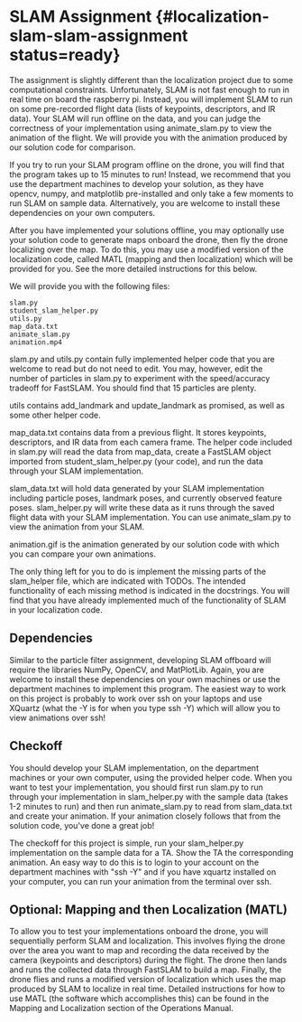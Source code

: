 # SLAM Assignment {#localization-slam-slam-assignment status=ready}

The assignment is slightly different than the localization project due to some computational constraints. Unfortunately, SLAM is not fast enough to run in real time on board the raspberry pi. Instead, you will implement SLAM to run on some pre-recorded flight data (lists of keypoints, descriptors, and IR data). Your SLAM will run offline on the data, and you can judge the correctness of your implementation using animate_slam.py to view the animation of the flight. We will provide you with the animation produced by our solution code for comparison.

If you try to run your SLAM program offline on the drone, you will find that the program takes up to 15 minutes to run! Instead, we recommend that you use the department machines to develop your solution, as they have opencv, numpy, and matplotlib pre-installed and only take a few moments to run SLAM on sample data. Alternatively, you are welcome to install
these dependencies on your own computers.

After you have implemented your solutions offline, you may optionally
use your solution code to generate maps onboard the drone, then fly the
drone localizing over the map. To do this, you may use a modified version of the
localization code, called MATL (mapping and then localization) which will be provided
for you. See the more detailed instructions for this below.

We will provide you with the following files:

    slam.py
    student_slam_helper.py
    utils.py
    map_data.txt
    animate_slam.py
    animation.mp4

slam.py and utils.py contain fully implemented helper code that you are welcome to read but do not need to edit. You may, however, edit the number of particles in slam.py to experiment with the speed/accuracy tradeoff for FastSLAM. You should find that 15 particles are plenty.

utils contains add_landmark and update_landmark as promised, as well as some other helper code.

map_data.txt contains data from a previous flight. It stores keypoints, descriptors, and IR data from each camera frame. The helper code included in slam.py will read the data from map_data, create a FastSLAM object imported from student_slam_helper.py (your code), and run the data through your SLAM implementation.

slam_data.txt will hold data generated by your SLAM implementation including particle poses, landmark poses, and currently observed feature poses. slam_helper.py will write these data as it runs through the saved flight data with your SLAM implementation. You can use animate_slam.py to view the animation from your SLAM.

animation.gif is the animation generated by our solution code with which you can compare your own animations.

The only thing left for you to do is implement the missing parts of the slam_helper file, which are indicated with TODOs. The intended functionality of each missing method is indicated in the docstrings. You will find that you have already
implemented much of the functionality of SLAM in your localization code.

## Dependencies

Similar to the particle filter assignment, developing SLAM offboard will require the libraries
NumPy, OpenCV, and MatPlotLib. Again, you are welcome to install these dependencies on your
own machines or use the department machines to implement this program. The easiest way to work
on this project is probably to work over ssh on your laptops and use XQuartz (what the -Y is for when you
type ssh -Y) which will allow you to view animations over ssh!

## Checkoff
You should develop your SLAM implementation, on the department machines or your own computer, using the provided helper code. When you want to test your implementation, you should first run slam.py to run through your implementation in slam_helper.py with the sample data (takes 1-2 minutes to run) and then run animate_slam.py to read from slam_data.txt and create your animation. If your animation closely follows that from the solution code, you've done a great job!

The checkoff for this project is simple, run your slam_helper.py implementation on the sample data for a TA. Show the TA the corresponding animation. An easy way to do this is to login to your account on the department machines with "ssh -Y" and if you have xquartz installed on your computer, you can run your animation from the terminal over ssh.

## Optional: Mapping and then Localization (MATL)

To allow you to test your implementations onboard the drone, you will sequentially perform SLAM and localization. This involves flying the drone over the area you want to map and recording the data received by the camera (keypoints and descriptors) during the flight. The drone then lands and runs the collected data through FastSLAM to build a map. Finally, the drone flies and runs a modified version of localization which uses the map produced by SLAM to localize in real time. Detailed instructions
for how to use MATL (the software which accomplishes this) can be found in the Mapping and Localization section
of the Operations Manual.
